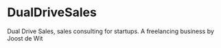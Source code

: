 # DualDriveSales
Dual Drive Sales, sales consulting for startups. A freelancing business by Joost de Wit
